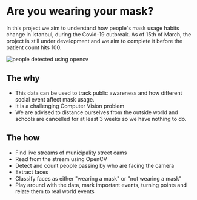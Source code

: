 # Are you wearing your mask?

In this project we aim to understand how people's mask usage habits change in Istanbul, during the Covid-19 outbreak. As of 15th of March, the project is still under development and we aim to complete it before the patient count hits 100. 

![people detected using opencv](https://github.com/cemreefe/are-you-wearing-your-mask/blob/master/collage.jpg)

## The why

  - This data can be used to track public awareness and how different social event affect mask usage.
  - It is a challenging Computer Vision problem
  - We are advised to distance ourselves from the outside world and schools are cancelled for at least 3 weeks so we have nothing to do.


## The how
  - Find live streams of municipality street cams
  - Read from the stream using OpenCV
  - Detect and count people passing by who are facing the camera
  - Extract faces
  - Classify faces as either "wearing a mask" or "not wearing a mask"
  - Play around with the data, mark important events, turning points and relate them to real world events



